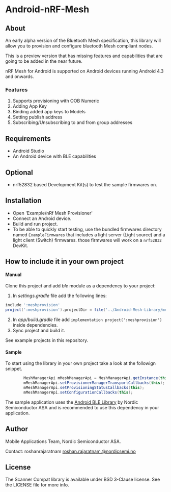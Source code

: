 # Android-nRF-Mesh

## About

An early alpha version of the Bluetooth Mesh specification, this library will allow you to provision and configure bluetooth Mesh compliant nodes.

This is a preview version that has missing features and capabilities that are going to be added in the near future. 

nRF Mesh for Android is supported on Android devices running Android 4.3 and onwards.

### Features
1. Supports provisioning with OOB Numeric
2. Adding App Key
3. Binding added app keys to Models
4. Setting publish address
5. Subscribing/Unsubscribing to and from group addresses


## Requirements

* Android Studio
* An Android device with BLE capabilities

## Optional

* nrf52832 based Development Kit(s) to test the sample firmwares on.

## Installation

* Open 'Example/nRf Mesh Provisioner'
* Connect an Android device.
* Build and run project.
* To be able to quickly start testing, use the bundled firmwares directory named `ExampleFirmwares` that includes a light server (Light source) and a light client (Switch) firmwares. those firmwares will work on a `nrf52832` DevKit.

## How to include it in your own project

#### Manual

Clone this project and add *ble* module as a dependency to your project:

1. In *settings.gradle* file add the following lines:
```groovy
include ':meshprovision'
project(':meshprovision').projectDir = file('../Android-Mesh-Library/meshprovision')
```
2. In *app/build.gradle* file add `implementation project(':meshprovision')` inside dependencies.
3. Sync project and build it.

See example projects in this repository.

#### Sample

To start using the library in your own project take a look at the followign snippet.
```java
        MeshManagerApi mMeshManagerApi = MeshManagerApi.getInstance(this);
        mMeshManagerApi.setProvisionerManagerTransportCallbacks(this);
        mMeshManagerApi.setProvisioningStatusCallbacks(this);
        mMeshManagerApi.setConfigurationCallbacks(this);
```
The sample application uses the [Android BLE Library](https://github.com/NordicSemiconductor/Android-BLE-Library/) by Nordic Semiconductor ASA and is recommended to use this dependency in your application.

## Author

Mobile Applications Team, Nordic Semiconductor ASA.

Contact: roshanrajaratnam <roshan.rajaratnam.@nordicsemi.no>

## License

The Scanner Compat library is available under BSD 3-Clause license. See the LICENSE file for more info.
